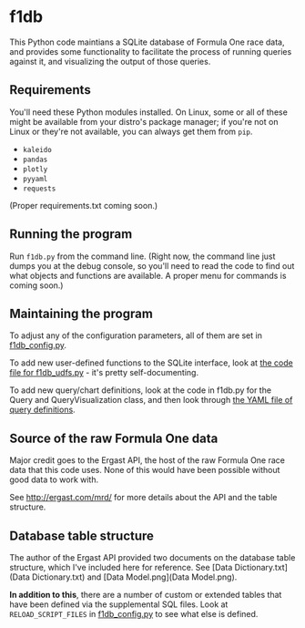 # f1db

This Python code maintians a SQLite database of Formula One race data, and provides some functionality to facilitate the process of running queries against it, and visualizing the output of those queries.

## Requirements

You'll need these Python modules installed. On Linux, some or all of these might be available from your distro's package manager; if you're not on Linux or they're not available, you can always get them from  `pip`.

- `kaleido`
- `pandas`
- `plotly`
- `pyyaml`
- `requests`

(Proper requirements.txt coming soon.)

## Running the program

Run `f1db.py` from the command line. (Right now, the command line just dumps you at the debug console, so you'll need to read the code to find out what objects and functions are available. A proper menu for commands is coming soon.)

## Maintaining the program

To adjust any of the configuration parameters, all of them are set in [f1db_config.py](f1db_config.py).

To add new user-defined functions to the SQLite interface, look at [the code file for f1db_udfs.py](f1db_udfs.py) - it's pretty self-documenting.

To add new query/chart definitions, look at the code in f1db.py for the Query and QueryVisualization class, and then look through [the YAML file of query definitions](f1db_queries.yml).

## Source of the raw Formula One data

Major credit goes to the Ergast API, the host of the raw Formula One race data that this code uses. None of this would have been possible without good data to work with.

See http://ergast.com/mrd/ for more details about the API and the table structure.

## Database table structure

The author of the Ergast API provided two documents on the database table structure, which I've included here for reference. See [Data Dictionary.txt](Data Dictionary.txt) and [Data Model.png](Data Model.png).

**In addition to this**, there are a number of custom or extended tables that have been defined via the supplemental SQL files. Look at `RELOAD_SCRIPT_FILES` in [f1db_config.py](f1db_config.py) to see what else is defined.